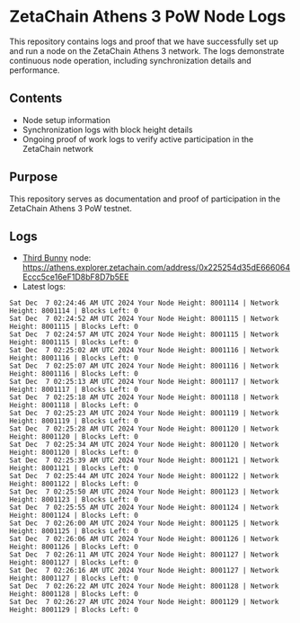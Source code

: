 # ZetaChain Athens 3 PoW Node Logs
This repository contains logs and proof that we have successfully set up and run a node on the ZetaChain Athens 3 network. The logs demonstrate continuous node operation, including synchronization details and performance.

## Contents
- Node setup information
- Synchronization logs with block height details
- Ongoing proof of work logs to verify active participation in the ZetaChain network

## Purpose
This repository serves as documentation and proof of participation in the ZetaChain Athens 3 PoW testnet.

## Logs

- [Third Bunny](https://thirdbunny.xyz/) node: https://athens.explorer.zetachain.com/address/0x225254d35dE666064Eccc5ce16eF1D8bF8D7b5EE
- Latest logs:
```
Sat Dec  7 02:24:46 AM UTC 2024 Your Node Height: 8001114 | Network Height: 8001114 | Blocks Left: 0
Sat Dec  7 02:24:52 AM UTC 2024 Your Node Height: 8001115 | Network Height: 8001115 | Blocks Left: 0
Sat Dec  7 02:24:57 AM UTC 2024 Your Node Height: 8001115 | Network Height: 8001115 | Blocks Left: 0
Sat Dec  7 02:25:02 AM UTC 2024 Your Node Height: 8001116 | Network Height: 8001116 | Blocks Left: 0
Sat Dec  7 02:25:07 AM UTC 2024 Your Node Height: 8001116 | Network Height: 8001116 | Blocks Left: 0
Sat Dec  7 02:25:13 AM UTC 2024 Your Node Height: 8001117 | Network Height: 8001117 | Blocks Left: 0
Sat Dec  7 02:25:18 AM UTC 2024 Your Node Height: 8001118 | Network Height: 8001118 | Blocks Left: 0
Sat Dec  7 02:25:23 AM UTC 2024 Your Node Height: 8001119 | Network Height: 8001119 | Blocks Left: 0
Sat Dec  7 02:25:28 AM UTC 2024 Your Node Height: 8001120 | Network Height: 8001120 | Blocks Left: 0
Sat Dec  7 02:25:34 AM UTC 2024 Your Node Height: 8001120 | Network Height: 8001120 | Blocks Left: 0
Sat Dec  7 02:25:39 AM UTC 2024 Your Node Height: 8001121 | Network Height: 8001121 | Blocks Left: 0
Sat Dec  7 02:25:44 AM UTC 2024 Your Node Height: 8001122 | Network Height: 8001122 | Blocks Left: 0
Sat Dec  7 02:25:50 AM UTC 2024 Your Node Height: 8001123 | Network Height: 8001123 | Blocks Left: 0
Sat Dec  7 02:25:55 AM UTC 2024 Your Node Height: 8001124 | Network Height: 8001124 | Blocks Left: 0
Sat Dec  7 02:26:00 AM UTC 2024 Your Node Height: 8001125 | Network Height: 8001125 | Blocks Left: 0
Sat Dec  7 02:26:06 AM UTC 2024 Your Node Height: 8001126 | Network Height: 8001126 | Blocks Left: 0
Sat Dec  7 02:26:11 AM UTC 2024 Your Node Height: 8001127 | Network Height: 8001127 | Blocks Left: 0
Sat Dec  7 02:26:16 AM UTC 2024 Your Node Height: 8001127 | Network Height: 8001127 | Blocks Left: 0
Sat Dec  7 02:26:22 AM UTC 2024 Your Node Height: 8001128 | Network Height: 8001128 | Blocks Left: 0
Sat Dec  7 02:26:27 AM UTC 2024 Your Node Height: 8001129 | Network Height: 8001129 | Blocks Left: 0
```
